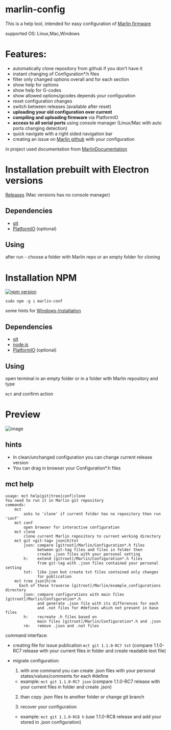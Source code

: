 # marlin-config

This is a help tool, intended for easy configuration of [Marlin firmware](https://github.com/MarlinFirmware/Marlin)

supported OS: Linux,Mac,Windows

# Features:

* automatically clone repository from github if you don't have it
* instant changing of Configuration*.h files
* filter only changed options overall and for each section
* show help for options
* show help for G-codes
* show allowed options/gcodes depends your configuration
* reset configuration changes
* switch between releases (available after reset)
* **uploading your old configuration over current**
* **compiling and uploading firmware** via PlatformIO
* **access to all serial ports** using console manager (Linux/Mac with auto ports changing detection)
* quick navigate with a right sided navigation bar
* creating an issue on [Marlin github](https://github.com/MarlinFirmware/Marlin) with your configuration

in project used documentation from [MarlinDocumentation](https://github.com/MarlinFirmware/MarlinDocumentation/_configuration/configuration.md)

# Installation prebuilt with Electron versions
  [Releases](https://github.com/akaJes/marlin-config/releases) (Mac versions has no console manager)
## Dependencies
* [git](https://git-scm.com/downloads)
* [PlatformIO](http://docs.platformio.org/en/latest/installation.html) (optional)
## Using
after run - choose a folder with Marlin repo or an empty folder for cloning
# Installation NPM
[![npm version](https://badge.fury.io/js/marlin-conf.svg)](https://badge.fury.io/js/marlin-conf)

`sudo npm -g i marlin-conf`

some hints for [Windows-Installation](https://github.com/akaJes/marlin-config/wiki/Windows-Installation)
## Dependencies
* [git](https://git-scm.com/downloads)
* [node.js](https://nodejs.org/en/download/)
* [PlatformIO](http://docs.platformio.org/en/latest/installation.html) (optional)

## Using
open terminal in an empty folder or in a folder with Marlin repository and type

`mct` and confirm action

# Preview
![image](https://cloud.githubusercontent.com/assets/3035266/26492336/2934c98c-421c-11e7-8aab-3ddab57525f3.png)

## hints
* In clean/unchanged configuration you can change current release version
* You can drag in browser your Configuration*.h files

## mct help
```
usage: mct help|git|tree|conf|clone
You need to run it in Marlin git repository
commands:
    mct
        asks to 'clone' if current folder has no repository then run 'conf'
    mct conf
        open browser for interactive configuration
    mct clone
        clone current Marlin repository to current working directory
    mct git <git-tag> json|h|txt
        json: compare [gitroot]/Marlin/Configuration*.h files
              between git-tag files and files in folder then
              create .json files with your personal setting
        h:    extend [gitroot]/Marlin/Configuration*.h files
              from git-tag with .json files contained your personal setting
        txt:  like json but create txt files contained only changes
              for publication
    mct tree json|h|rm
      Each of these traverse [gitroot]/Marlin/example_configurations directory
        json: compare configurations with main files [gitroot]/Marlin/Configuration*.h
              and generate .json file with its differences for each
              and .not files for #defines which not present in base files
        h:    recreate .h files based on 
              main files [gitroot]/Marlin/Configuration*.h and .json
        rm:   remove .json and .not files
```
command interface:

* creating file for issue publication `mct git 1.1.0-RC7 txt` (compare 1.1.0-RC7 release with your current files in folder and create readable text file)

* migrate configuration:

  1. with one command you can create .json files with your personal states/values/comments for each #define

    - example: `mct git 1.1.0-RC7 json` (compare 1.1.0-RC7 release with your current files in folder and create .json)

  2. than copy .json files to another folder or change git branch

  3. recover your configuration

    - example: `mct git 1.1.0-RC8 h` (use 1.1.0-RC8 release and add your stored in .json configuration)
